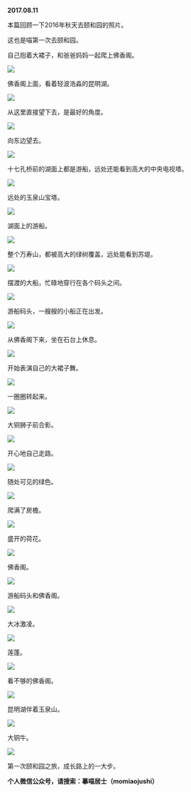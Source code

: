 
          
**2017.08.11**

本篇回顾一下2016年秋天去颐和园的照片。

这也是喵第一次去颐和园。

自己抱着大裙子，和爸爸妈妈一起爬上佛香阁。


![](https://mmbiz.qlogo.cn/mmbiz_jpg/uDI3FLln00ZKTmdQibnpxiaDD6NHWyXqMa2TrQyibAuFTCk4BVACG1hwHJsLkk3ePPLKupEK7Fac4iassJNjkAYib4g/0?wx_fmt=jpeg)


佛香阁上面，看着轻波浩淼的昆明湖。


![](https://mmbiz.qlogo.cn/mmbiz_jpg/uDI3FLln00ZKTmdQibnpxiaDD6NHWyXqMaHfhLlHlGkukWXMfwPbvjaicQibnrnmg7lpWfvXItibVnx3wZTy8QGibia8A/0?wx_fmt=jpeg)


从这里直接望下去，是最好的角度。


![](https://mmbiz.qlogo.cn/mmbiz_jpg/uDI3FLln00ZKTmdQibnpxiaDD6NHWyXqMaWibt3IlkromgwuXiadibn6BofLr1rJHK3LiatXzu4TYqpE6tcj6awCj0ug/0?wx_fmt=jpeg)


向东边望去。


![](https://mmbiz.qlogo.cn/mmbiz_jpg/uDI3FLln00ZKTmdQibnpxiaDD6NHWyXqMaGzoicibLbnSbrJxlwyv00r2RRQkZF53F5uDibibVDXWApribCaj5xe9D7kQ/0?wx_fmt=jpeg)


十七孔桥前的湖面上都是游船，远处还能看到高大的中央电视塔。


![](https://mmbiz.qlogo.cn/mmbiz_jpg/uDI3FLln00ZKTmdQibnpxiaDD6NHWyXqMavHpG0EyRvDebNMFWFqC9Z01pvZq0YwOMKeWyqL3sAWYdCImS9xdqqw/0?wx_fmt=jpeg)


远处的玉泉山宝塔。


![](https://mmbiz.qlogo.cn/mmbiz_jpg/uDI3FLln00ZKTmdQibnpxiaDD6NHWyXqMantZXqlsvZKx6ZOwlz69tIBxkmibyhT5h3r3QE33scrvdT7ibE8IXHIBw/0?wx_fmt=jpeg)


湖面上的游船。


![](https://mmbiz.qlogo.cn/mmbiz_jpg/uDI3FLln00ZKTmdQibnpxiaDD6NHWyXqMahSzlJZMHiaFiaia2bIm3y8qmhRUYwtdCRFDh5b0icguIKLsiarWK4vr7dzw/0?wx_fmt=jpeg)


整个万寿山，都被高大的绿树覆盖，远处能看到苏堤。


![](https://mmbiz.qlogo.cn/mmbiz_jpg/uDI3FLln00ZKTmdQibnpxiaDD6NHWyXqMaS3F6QStnfBqibeJV6aYxSQx03TBqex5mDwsDmk3KowlJhVX2lEzWeibw/0?wx_fmt=jpeg)


摆渡的大船，忙碌地穿行在各个码头之间。


![](https://mmbiz.qlogo.cn/mmbiz_jpg/uDI3FLln00ZKTmdQibnpxiaDD6NHWyXqMaddh7aed9QfBgvAxgYUibKMIEyiaXpjjfkDlFz8SVRQFm4GK7wSaSibaPQ/0?wx_fmt=jpeg)


游船码头，一艘艘的小船正在出发。


![](https://mmbiz.qlogo.cn/mmbiz_jpg/uDI3FLln00ZKTmdQibnpxiaDD6NHWyXqMa1qUw6JNemwL3icgibdv1geciaCkLiad4nU9OIN6DTqk5ib2tnoUMeuqu9aQ/0?wx_fmt=jpeg)


从佛香阁下来，坐在石台上休息。


![](https://mmbiz.qlogo.cn/mmbiz_jpg/uDI3FLln00ZKTmdQibnpxiaDD6NHWyXqMagdFEr7xatZfa1OGibjFgfa8qa2Mbr1qtJJptTCtsR5GoIeLVlr0Un1A/0?wx_fmt=jpeg)


开始表演自己的大裙子舞。


![](https://mmbiz.qlogo.cn/mmbiz_jpg/uDI3FLln00ZKTmdQibnpxiaDD6NHWyXqMaVojpvIXiaNDDO2icS7qQicZbLHlDPCaqiaNcQp1c8prAYaJZRXIsgktviaQ/0?wx_fmt=jpeg)


一圈圈转起来。


![](https://mmbiz.qlogo.cn/mmbiz_jpg/uDI3FLln00ZKTmdQibnpxiaDD6NHWyXqMa804BYVTQ4QldT6uSb3V0qt8zR2FnQ7xJblnZDG4VmmEnU79B56eJGg/0?wx_fmt=jpeg)


大铜狮子前合影。


![](https://mmbiz.qlogo.cn/mmbiz_jpg/uDI3FLln00ZKTmdQibnpxiaDD6NHWyXqMa28EoaDv0afs1apf6eez12XuxBqw4Mwf3Rv2xqvrDEq9Ke4WQqQLK6w/0?wx_fmt=jpeg)


开心地自己走路。


![](https://mmbiz.qlogo.cn/mmbiz_jpg/uDI3FLln00ZKTmdQibnpxiaDD6NHWyXqMaiafC52HlmqPblhsjq09G8DI92pt5ic2hrQJ4aIlZPgwTicibeYV3e3LC4w/0?wx_fmt=jpeg)


随处可见的绿色。


![](https://mmbiz.qlogo.cn/mmbiz_jpg/uDI3FLln00ZKTmdQibnpxiaDD6NHWyXqMaOJIAc8ibBMoETmliaP5vWb6vaq7OQOFgBXbaE0YVozG7A5ehPOMetwjA/0?wx_fmt=jpeg)


爬满了房檐。


![](https://mmbiz.qlogo.cn/mmbiz_jpg/uDI3FLln00ZKTmdQibnpxiaDD6NHWyXqMacs2ZicVJ9Ur8xlKXuOkfWSdicJlfp5RQGl4ga61dh3G1hQDGTclVXEbA/0?wx_fmt=jpeg)


盛开的荷花。


![](https://mmbiz.qlogo.cn/mmbiz_jpg/uDI3FLln00ZKTmdQibnpxiaDD6NHWyXqMaFXic0mke5x4nrLSfCS1zBwpxjWSXed6RKa7hb4RmyqGcKgJrRbkcTZg/0?wx_fmt=jpeg)


佛香阁。


![](https://mmbiz.qlogo.cn/mmbiz_jpg/uDI3FLln00ZKTmdQibnpxiaDD6NHWyXqMa9gLIaDXckAyj9FfHmXUyZwNxZ4DQZibMpwt9710ibiaDFu9fsue0ZWibtw/0?wx_fmt=jpeg)


游船码头和佛香阁。


![](https://mmbiz.qlogo.cn/mmbiz_jpg/uDI3FLln00ZKTmdQibnpxiaDD6NHWyXqMakPlic4IqR10oiaOE4nTlcDaV6Lkqibhlribico5qN5vdyKicKwicRKcChVFkA/0?wx_fmt=jpeg)


大冰激凌。


![](https://mmbiz.qlogo.cn/mmbiz_jpg/uDI3FLln00ZKTmdQibnpxiaDD6NHWyXqMaBQ8w7icJoECP7ibJzEEPlHiclnTfbq8lJ66IIbqn7lricwGddAqIxHDRgA/0?wx_fmt=jpeg)


莲蓬。


![](https://mmbiz.qlogo.cn/mmbiz_jpg/uDI3FLln00ZKTmdQibnpxiaDD6NHWyXqMavJ26oNcRNUnasmd4jvRXGn5jXNzfJb58hHvDJMr80HsibR96c6CTmkQ/0?wx_fmt=jpeg)


看不够的佛香阁。


![](https://mmbiz.qlogo.cn/mmbiz_jpg/uDI3FLln00ZKTmdQibnpxiaDD6NHWyXqMaQOKJoqIA4ic4qEJKCvlTahICspnhBibkVdia6ia2GkdIh6NHAmKCsEMvCQ/0?wx_fmt=jpeg)


昆明湖伴着玉泉山。


![](https://mmbiz.qlogo.cn/mmbiz_jpg/uDI3FLln00ZKTmdQibnpxiaDD6NHWyXqMajvKbvstbR0kBKxS8Pc94pKlKawRc0ibvGCycBH7Xyj0e80IKmmWMdzA/0?wx_fmt=jpeg)


大铜牛。


![](https://mmbiz.qlogo.cn/mmbiz_jpg/uDI3FLln00ZKTmdQibnpxiaDD6NHWyXqMaAPPOKKdUT4gV27SxTkHAkktfq4zup1vs8MiaEG91VVeSdDdeGvQxXYA/0?wx_fmt=jpeg)


第一次颐和园之旅，成长路上的一大步。


**个人微信公众号，请搜索：摹喵居士（momiaojushi）**

        